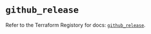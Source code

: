 # `github_release`

Refer to the Terraform Registory for docs: [`github_release`](https://registry.terraform.io/providers/integrations/github/5.37.0/docs/resources/release).
